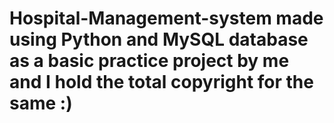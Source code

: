 # Hospital-Management-system made using Python and MySQL database as a basic practice project by me and I hold the total copyright for the same :)
